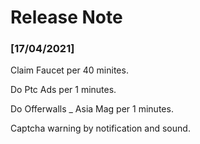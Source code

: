 # Release Note

### [17/04/2021]

Claim Faucet per 40 minites.

Do Ptc Ads per 1 minutes.

Do Offerwalls _ Asia Mag per 1 minutes.

Captcha warning by notification and sound.